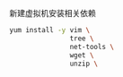 新建虚拟机安装相关依赖
```sh
yum install -y vim \
               tree \
               net-tools \
               wget \
               unzip \
```